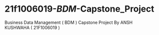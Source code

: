 # 21f1006019-_BDM_-Capstone_Project
Business Data Management ( BDM ) Capstone Project
By ANSH KUSHWAHA ( 21F1006019 )

